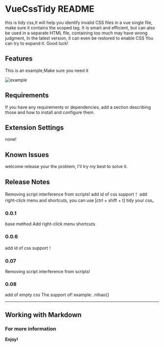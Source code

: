 # VueCssTidy README

this is tidy css,It will help you identify invalid CSS files in a vue single file, make sure it contains the scoped tag.
It is smart and efficient, but can also be used in a separate HTML file, containing too much may have wrong judgment,
In the latest version, it can even be restored to enable CSS
You can try to expand it. Good luck!

## Features

This is an example,Make sure you need it

![example](https://raw.githubusercontent.com/zhouyuantest/tidyCss/68f5e9e1af2a2c6e11d3dda36616dec6cdc24d9e/images/tidy.gif)

## Requirements

If you have any requirements or dependencies, add a section describing those and how to install and configure them.

## Extension Settings

none!

## Known Issues

welcome release your the problem, I'll try my best to solve it.

## Release Notes
Removing script interference from scripts!
add id of css support！
add right-click menu and shortcuts, you can use [ctrl + shift + t] tidy your css。   

### 0.0.1

base method
Add right-click menu
shortcuts

### 0.0.6
add id of css support！

### 0.07
Removing script interference from scripts!

### 0.08 
add of empty css The support of!
example:
    .nihao{}

-----------------------------------------------------------------------------------------------------------

## Working with Markdown

<!-- **Note:** You can author your README using Visual Studio Code.  Here are some useful editor keyboard shortcuts:

* Split the editor (`Cmd+\` on macOS or `Ctrl+\` on Windows and Linux)
* Toggle preview (`Shift+CMD+V` on macOS or `Shift+Ctrl+V` on Windows and Linux)
* Press `Ctrl+Space` (Windows, Linux) or `Cmd+Space` (macOS) to see a list of Markdown snippets -->

### For more information

<!-- * [Visual Studio Code's Markdown Support](http://code.visualstudio.com/docs/languages/markdown) -->
<!-- * [Markdown Syntax Reference](https://help.github.com/articles/markdown-basics/) -->

**Enjoy!**
